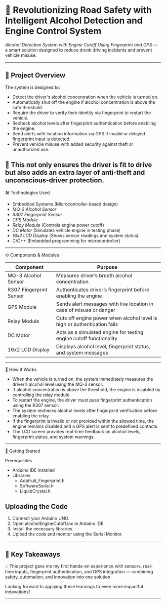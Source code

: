 # 🚗 Revolutionizing Road Safety with Intelligent Alcohol Detection and Engine Control System

 *Alcohol Detection System with Engine Cutoff Using Fingerprint and GPS* — a smart solution designed to reduce drunk driving incidents and prevent vehicle misuse.

---
## 🔎 Project Overview

The system is designed to:

- Detect the driver's alcohol concentration when the vehicle is turned on.
- Automatically shut off the engine if alcohol concentration is above the safe threshold.
- Require the driver to verify their identity via fingerprint to restart the vehicle.
- Recheck alcohol levels after fingerprint authentication before enabling the engine.
- Send alerts with location information via GPS if invalid or delayed fingerprint input is detected.
- Prevent vehicle misuse with added security against theft or unauthorized use.

🔐 This not only ensures the driver is fit to drive but also adds an extra layer of anti-theft and unconscious-driver protection.
---

🛠 Technologies Used

- Embedded Systems (Microcontroller-based design)
- *MQ-3 Alcohol Sensor*
- *R307 Fingerprint Sensor*
- *GPS Module*
- *Relay Module* (Controls engine power cutoff)
- *DC Motor* (Simulates vehicle engine in testing phase)
- *16x2 LCD Display* (Shows sensor readings and system status)
- C/C++ (Embedded programming for microcontroller)

---

 ⚙ Components & Modules

| Component               | Purpose                                                             
| ----------------------- | --------------------------------------------------------------------     |
| MQ-3 Alcohol Sensor     | Measures driver’s breath alcohol concentration                           |
| R307 Fingerprint Sensor | Authenticates driver’s fingerprint before enabling the engine            |
| GPS Module              | Sends alert messages with live location in case of misuse or danger      |
| Relay Module            | Cuts off engine power when alcohol level is high or authentication fails |
| DC Motor                | Acts as a simulated engine for testing engine cutoff functionality       |
| 16x2 LCD Display        | Displays alcohol level, fingerprint status, and system messages          |

---

 📸 How It Works

- When the vehicle is turned on, the system immediately measures the driver’s alcohol level using the MQ-3 sensor.
- If alcohol concentration is above the threshold, the engine is disabled by controlling the relay module.
- To restart the engine, the driver must pass fingerprint authentication using the R307 sensor.
- The system rechecks alcohol levels after fingerprint verification before enabling the relay.
- If the fingerprint is invalid or not provided within the allowed time, the engine remains disabled and a GPS alert is sent to predefined contacts.
- The LCD screen provides real-time feedback on alcohol levels, fingerprint status, and system warnings.

---

🚀 Getting Started

 Prerequisites

- Arduino IDE installed
- Libraries:
  - Adafruit_Fingerprint.h
  - SoftwareSerial.h
  - LiquidCrystal.h

## Uploading the Code

1. Connect your Arduino UNO.
2. Open alcoholEngineCutoff.ino in Arduino IDE.
3. Install the necessary libraries.
4. Upload the code and monitor using the Serial Monitor.

---

## 🎯 Key Takeaways

💡 This project gave me my first hands-on experience with sensors, real-time inputs, fingerprint authentication, and GPS integration — combining safety, automation, and innovation into one solution.

Looking forward to applying these learnings to even more impactful innovations!

---
